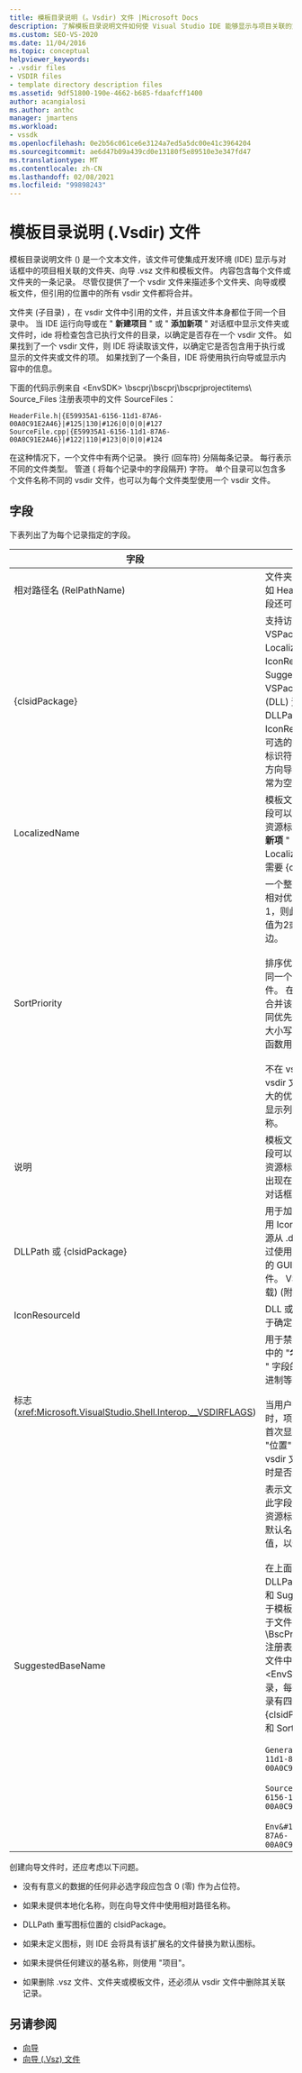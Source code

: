 ```yaml
---
title: 模板目录说明 (。Vsdir) 文件 |Microsoft Docs
description: 了解模板目录说明文件如何使 Visual Studio IDE 能够显示与项目关联的文件夹、.vsz 文件和模板。
ms.custom: SEO-VS-2020
ms.date: 11/04/2016
ms.topic: conceptual
helpviewer_keywords:
- .vsdir files
- VSDIR files
- template directory description files
ms.assetid: 9df51800-190e-4662-b685-fdaafcff1400
author: acangialosi
ms.author: anthc
manager: jmartens
ms.workload:
- vssdk
ms.openlocfilehash: 0e2b56c061ce6e3124a7ed5a5dc00e41c3964204
ms.sourcegitcommit: ae6d47b09a439cd0e13180f5e89510e3e347fd47
ms.translationtype: MT
ms.contentlocale: zh-CN
ms.lasthandoff: 02/08/2021
ms.locfileid: "99898243"
---
```

# <a name="template-directory-description-vsdir-files"></a>模板目录说明 (.Vsdir) 文件
模板目录说明文件 () 是一个文本文件，该文件可使集成开发环境 (IDE) 显示与对话框中的项目相关联的文件夹、向导 .vsz 文件和模板文件。 内容包含每个文件或文件夹的一条记录。 尽管仅提供了一个 vsdir 文件来描述多个文件夹、向导或模板文件，但引用的位置中的所有 vsdir 文件都将合并。

 文件夹 (子目录) ，在 vsdir 文件中引用的文件，并且该文件本身都位于同一个目录中。 当 IDE 运行向导或在 " **新建项目** " 或 " **添加新项** " 对话框中显示文件夹或文件时，ide 将检查包含已执行文件的目录，以确定是否存在一个 vsdir 文件。 如果找到了一个 vsdir 文件，则 IDE 将读取该文件，以确定它是否包含用于执行或显示的文件夹或文件的项。 如果找到了一个条目，IDE 将使用执行向导或显示内容中的信息。

 下面的代码示例来自 \<EnvSDK> \bscprj\bscprj\bscprjprojectitems\ Source_Files 注册表项中的文件 SourceFiles：

```
HeaderFile.h|{E59935A1-6156-11d1-87A6-00A0C91E2A46}|#125|130|#126|0|0|0|#127
SourceFile.cpp|{E59935A1-6156-11d1-87A6-00A0C91E2A46}|#122|110|#123|0|0|0|#124
```

 在这种情况下，一个文件中有两个记录。 换行 (回车符) 分隔每条记录。 每行表示不同的文件类型。 管道 ( 将每个记录中的字段隔开) 字符。 单个目录可以包含多个文件名称不同的 vsdir 文件，也可以为每个文件类型使用一个 vsdir 文件。

## <a name="fields"></a>字段
 下表列出了为每个记录指定的字段。

| 字段 | 说明 |
| - | - |
| 相对路径名 (RelPathName)  | 文件夹、模板或 .vsz 文件的名称，如 HeaderFile 或 MyWizard。 此字段还可以是用于表示文件夹的名称。 |
| {clsidPackage} | 支持访问本地化字符串的 VSPackage 的 GUID，例如 LocalizedName、Description、IconResourceId 和 SuggestedBaseName，在 VSPackage 的附属动态链接库中 (DLL) 资源。 如果未提供 DLLPath，则适用 IconResourceId。 **注意：**  此字段是可选的，除非以前的一个字段是资源标识符。 对于与不本地化文本的第三方向导对应的 vsdir 文件，此字段通常为空白。 |
| LocalizedName | 模板文件或向导的本地化名称。 此字段可以是 "#ResID" 形式的字符串或资源标识符。 此名称将显示在 " **添加新项** " 对话框中。 **注意：**  如果 LocalizedName 是资源标识符，则需要 {clsidPackage}。 |
| SortPriority | 一个整数，表示此模板文件或向导的相对优先级。 例如，如果此项的值为1，则此项将显示在值为1且早于排序值为2或更大的所有项的其他项的旁边。<br /><br /> 排序优先级相对于同一目录中的项。 同一个目录中可能有多个 vsdir 文件。 在这种情况下，从所有的项 <em>。</em>合并该目录中的 vsdir 文件。 具有相同优先级的项将在显示名称的不区分大小写的字典顺序中列出。 `_wcsicmp`函数用于对项进行排序。<br /><br /> 不在 vsdir 文件中描述的项包括比 vsdir 文件中列出的最高优先级数字大的优先级数。 结果就是这些项位于显示列表的末尾，而不考虑它们的名称。 |
| 说明 | 模板文件或向导的本地化说明。 此字段可以是 "#ResID" 形式的字符串或资源标识符。 选择该项时，此字符串出现在 " **新建项目** " 或 " **添加新项** " 对话框中。 |
| DLLPath 或 {clsidPackage} | 用于加载模板文件或向导的图标。 使用 IconResourceId 将该图标作为资源从 .dll 或 .exe 文件加载。 可以通过使用完整路径或使用 VSPackage 的 GUID 来标识此 .dll 或 .exe 文件。 VSPackage 的实现 DLL 用于加载)  (附属 DLL 的图标。 |
| IconResourceId | DLL 或 VSPackage 实现 DLL 中用于确定要显示的图标的资源标识符。 |
| 标志 (<xref:Microsoft.VisualStudio.Shell.Interop.__VSDIRFLAGS>)  | 用于禁用或启用 "**添加新项**" 对话框中的 "**名称**" 和 "**位置**" 字段。 " **标志** " 字段的值是所需位标志的组合的十进制等效项。<br /><br /> 当用户在 " **新建** " 选项卡上选择项时，项目将确定 " **添加新项** " 对话框首次显示时是否显示 "名称" 字段和 "位置" 字段。 一个项，通过一个 vsdir 文件，只可以控制在选定该项时是否启用和禁用这些字段。 |
| SuggestedBaseName | 表示文件、向导或模板的默认名称。 此字段是字符串或 "#ResID" 形式的资源标识符。 IDE 使用此值提供项的默认名称。 此基值追加了一个整数值，以使名称唯一，如 MyFile21。<br /><br /> 在上面的列表中，Description、DLLPath、IconResourceId、Flags 和 SuggestedBaseNumber 仅适用于模板和向导文件。 这些字段不适用于文件夹。 \BscPrj\BscPrj\BscPrjProjectItems 注册表项中的 BscPrjProjectItems 文件中的代码演示了这一事实 \<EnvSDK> 。 此文件包含三个记录，每个文件夹 (一个记录，每个记录有四个字段) ： RelPathName、{clsidPackage}、LocalizedName 和 SortPriority。<br /><br /> `General&#124;{E59935A1-6156-11d1-87A6-00A0C91E2A46}&#124;#110&#124;100`<br /><br /> `Source_Files&#124;{E59935A1-6156-11d1-87A6-00A0C91E2A46}&#124;#111&#124;110`<br /><br /> `Env&#124;{E59935A1-6156-11d1-87A6-00A0C91E2A46}&#124;#112&#124;120` |

 创建向导文件时，还应考虑以下问题。

- 没有有意义的数据的任何非必选字段应包含 0 (零) 作为占位符。

- 如果未提供本地化名称，则在向导文件中使用相对路径名称。

- DLLPath 重写图标位置的 clsidPackage。

- 如果未定义图标，则 IDE 会将具有该扩展名的文件替换为默认图标。

- 如果未提供任何建议的基名称，则使用 "项目"。

- 如果删除 .vsz 文件、文件夹或模板文件，还必须从 vsdir 文件中删除其关联记录。

## <a name="see-also"></a>另请参阅
- [向导](../../extensibility/internals/wizards.md)
- [向导 (.Vsz) 文件](../../extensibility/internals/wizard-dot-vsz-file.md)

